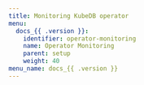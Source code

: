 ```yaml
---
title: Monitoring KubeDB operator
menu:
  docs_{{ .version }}:
    identifier: operator-monitoring
    name: Operator Monitoring
    parent: setup
    weight: 40
menu_name: docs_{{ .version }}
---
```

